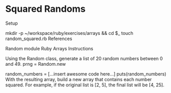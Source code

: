# Squared Randoms

Setup

mkdir -p ~/workspace/ruby/exercises/arrays && cd $_
touch random_squared.rb
References

Random module
Ruby Arrays
Instructions

Using the Random class, generate a list of 20 random numbers between 0 and 49.
prng = Random.new

random_numbers = [...insert awesome code here...]
puts(random_numbers)
With the resulting array, build a new array that contains each number squared. For example, if the original list is [2, 5], the final list will be [4, 25].